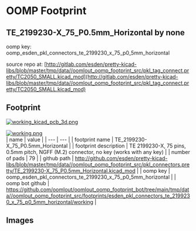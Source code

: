 # OOMP Footprint  
## TE_2199230-X_75_P0.5mm_Horizontal  by none  
  
oomp key: oomp_esden_pkl_connectors_te_2199230_x_75_p0_5mm_horizontal  
  
source repo at: [http://gitlab.com/esden/pretty-kicad-libs/blob/master/tmp/data//oomlout_oomp_footprint_src/pkl_tag_connect.pretty/TC2050_SMALL.kicad_mod](http://gitlab.com/esden/pretty-kicad-libs/blob/master/tmp/data//oomlout_oomp_footprint_src/pkl_tag_connect.pretty/TC2050_SMALL.kicad_mod)  
## Footprint  
  
[![working_kicad_pcb_3d.png](working_kicad_pcb_3d_600.png)](working_kicad_pcb_3d.png)  
  
[![working.png](working_600.png)](working.png)  
| name | value | 
| --- | --- | 
| footprint name | TE_2199230-X_75_P0.5mm_Horizontal | 
| footprint description | TE 2199230-X, 75 pins, 0.5mm pitch, NGFF (M.2) connector, no key (works with any key) | 
| number of pads | 79 | 
| github path | http://github.com/esden/pretty-kicad-libs/blob/master/tmp/data//oomlout_oomp_footprint_src/pkl_connectors.pretty/TE_2199230-X_75_P0.5mm_Horizontal.kicad_mod | 
| oomp key | oomp_esden_pkl_connectors_te_2199230_x_75_p0_5mm_horizontal | 
| oomp bot github | https://github.com/oomlout/oomlout_oomp_footprint_bot/tree/main/tmp/data//oomlout_oomp_footprint_src/footprints/esden_pkl_connectors_te_2199230_x_75_p0_5mm_horizontal/working | 
## Images  
